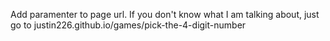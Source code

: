 Add paramenter to page url. If you don't know what I am talking about, just go to justin226.github.io/games/pick-the-4-digit-number
